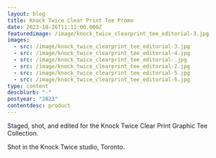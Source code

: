 ```yaml
---
layout: blog
title: Knock Twice Clear Print Tee Promo
date: 2023-10-26T11:11:00.000Z
featuredimage: /image/knock_twice_clearprint_tee_editorial-3.jpg
images:
  - src: /image/knock_twice_clearprint_tee_editorial-3.jpg
  - src: /image/knock_twice_clearprint_tee_editorial-4.jpg
  - src: /image/knock_twice_clearprint_tee_editorial-.jpg
  - src: /image/knock_twice_clearprint_tee_editorial-2.jpg
  - src: /image/knock_twice_clearprint_tee_editorial-5.jpg
  - src: /image/knock_twice_clearprint_tee_editorial-6.jpg
type: content
descblurb: "-"
postyear: "2023"
contentdesc: product
---
```

Staged, shot, and edited for the Knock Twice Clear Print Graphic Tee Collection. 

Shot in the Knock Twice studio, Toronto.
